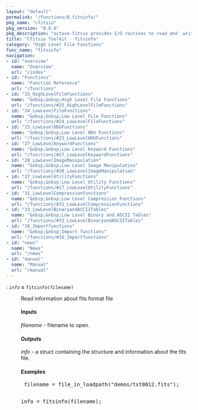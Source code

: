 ```yaml
---
layout: "default"
permalink: "/functions/8_fitsinfo/"
pkg_name: "cfitsio"
pkg_version: "0.0.6"
pkg_description: "octave-fitsio provides I/O routines to read and  write FITS (Flexible Image Transport System) files."
title: "Cfitsio Toolkit - fitsinfo"
category: "High Level File Functions"
func_name: "fitsinfo"
navigation:
- id: "overview"
  name: "Overview"
  url: "/index"
- id: "Functions"
  name: "Function Reference"
  url: "/functions"
- id: "25_HighLevelFileFunctions"
  name: "&nbsp;&nbsp;High Level File Functions"
  url: "/functions/#25_HighLevelFileFunctions"
- id: "24_LowLevelFileFunctions"
  name: "&nbsp;&nbsp;Low Level File Functions"
  url: "/functions/#24_LowLevelFileFunctions"
- id: "23_LowLevelHDUFunctions"
  name: "&nbsp;&nbsp;Low Level HDU Functions"
  url: "/functions/#23_LowLevelHDUFunctions"
- id: "27_LowLevelKeywordFunctions"
  name: "&nbsp;&nbsp;Low Level Keyword Functions"
  url: "/functions/#27_LowLevelKeywordFunctions"
- id: "28_LowLevelImageManipulation"
  name: "&nbsp;&nbsp;Low Level Image Manipulation"
  url: "/functions/#28_LowLevelImageManipulation"
- id: "27_LowLevelUtilityFunctions"
  name: "&nbsp;&nbsp;Low Level Utility Functions"
  url: "/functions/#27_LowLevelUtilityFunctions"
- id: "31_LowLevelCompressionFunctions"
  name: "&nbsp;&nbsp;Low Level Compression Functions"
  url: "/functions/#31_LowLevelCompressionFunctions"
- id: "33_LowLevelBinaryandASCIITables"
  name: "&nbsp;&nbsp;Low Level Binary and ASCII Tables"
  url: "/functions/#33_LowLevelBinaryandASCIITables"
- id: "16_Importfunctions"
  name: "&nbsp;&nbsp;Import functions"
  url: "/functions/#16_Importfunctions"
- id: "news"
  name: "News"
  url: "/news"
- id: "manual"
  name: "Manual"
  url: "/manual"
---
```

<dl class="first-deftypefn">
<dt class="deftypefn" id="index-_003d"><span class="category-def">: </span><span><code class="def-type"><var class="var">info</var></code> <strong class="def-name">=</strong> <code class="def-code-arguments">fitsinfo(<var class="var">filename</var>)</code><a class="copiable-link" href='#index-_003d'></a></span></dt>
<dd><p>Read information about fits format file
 </p><h4 class="subsubheading" id="Inputs">Inputs</h4>
<p><var class="var">filename</var> - filename to open.
</p>
<h4 class="subsubheading" id="Outputs">Outputs</h4>
<p><var class="var">info</var> - a struct containing the structure and information about
 the fits file.
</p>
<h4 class="subsubheading" id="Examples">Examples</h4>
<div class="example">
<pre class="example-preformatted"> filename = file_in_loadpath(&quot;demos/tst0012.fits&quot;);

 info = fitsinfo(filename);
 </pre></div>

</dd></dl>